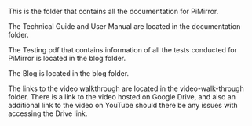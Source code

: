 This is the folder that contains all the documentation for PiMirror.

The Technical Guide and User Manual are located in the documentation folder.

The Testing pdf that contains information of all the tests conducted for PiMirror is located in the blog folder.

The Blog is located in the blog folder.

The links to the video walkthrough are located in the video-walk-through folder. 
	There is a link to the video hosted on Google Drive, and also an additional link to the video on YouTube should there be any issues with accessing the Drive link.
